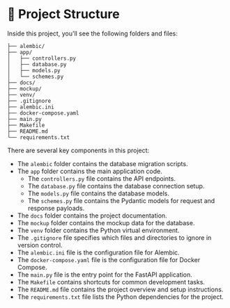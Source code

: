 # 🚀 Project Structure

Inside this project, you'll see the following folders and files:

```text
├── alembic/
├── app/
│   ├── controllers.py
│   ├── database.py
│   ├── models.py
│   └── schemes.py
├── docs/
├── mockup/
├── venv/
├── .gitignore
├── alembic.ini
├── docker-compose.yaml
├── main.py
├── Makefile
├── README.md
└── requirements.txt
```

There are several key components in this project:

- The `alembic` folder contains the database migration scripts. 
- The `app` folder contains the main application code.
    - The `controllers.py` file contains the API endpoints.
    - The `database.py` file contains the database connection setup.
    - The `models.py` file contains the database models.
    - The `schemes.py` file contains the Pydantic models for request and response payloads.
- The `docs` folder contains the project documentation.
- The `mockup` folder contains the mockup data for the database.
- The `venv` folder contains the Python virtual environment.
- The `.gitignore` file specifies which files and directories to ignore in version control.
- The `alembic.ini` file is the configuration file for Alembic.
- The `docker-compose.yaml` file is the configuration file for Docker Compose.
- The `main.py` file is the entry point for the FastAPI application.
- The `Makefile` contains shortcuts for common development tasks.
- The `README.md` file contains the project overview and setup instructions.
- The `requirements.txt` file lists the Python dependencies for the project.
